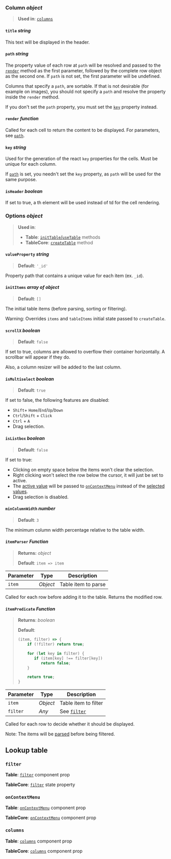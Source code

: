 ### Column *object*

> **Used in**: [`columns`](#columns)
>

#### `title` *string*

This text will be displayed in the header.

#### `path` *string*

The property value of each row at `path` will be resolved and passed to the [`render`](#render-function) method as the first parameter, followed by the complete row object as the second one. If `path` is not set, the first parameter will be undefined. 

Columns that specify a `path`, are sortable. If that is not desirable (for example on images), you should not specify a `path` and resolve the property inside the `render` method.

If you don't set the `path` property, you must set the [`key`](#key-string) property instead.

#### `render`  *function*

Called for each cell to return the content to be displayed. For parameters, see [`path`](#path-string).

#### `key` *string*

Used for the generation of the react `key` properties for the cells. Must be unique for each column.

If [`path`](#path-string) is set, you needn't set the `key` property, as `path` will be used for the same purpose.

#### `isHeader` *boolean*

If set to true, a th element will be used instead of td for the cell rendering.



### Options *object*

> **Used in**:
>
> * **Table**: [`initTable`/`useTable`](./table.md#setup) methods
> * **TableCore**: [`createTable`](#reducer) method

#### `valueProperty` *string*

> **Default**: `'_id'`

Property path that contains a unique value for each item (ex. `_id`). 

#### `initItems` *array of object*

> **Default**: `[]`

The initial table items (before parsing, sorting or filtering).

Warning: Overrides `items` and `tableItems` initial state passed to `createTable`.

#### `scrollX` *boolean*

> **Default**: `false`

If set to true, columns are allowed to overflow their container horizontally. A scrollbar will appear if they do.

Also, a column resizer will be added to the last column.

#### `isMultiselect` *boolean*

> **Default**: `true`

If set to false, the following features are disabled:

* `Shift`+ `Home`/`End`/`Up`/`Down`
* `Ctrl`/`Shift`  + `Click`
* `Ctrl` + `A`
* Drag selection.

#### `isListbox` *boolean*

> **Default**: `false`

If set to true:

* Clicking on empty space below the items won't clear the selection.
* Right clicking won't select the row below the cursor, it will just be set to active.
* The [active value](./core.md#activevalue-any) will be passed to [`onContextMenu`](#oncontextmenu) instead of the [selected values](./core.md#selectedvalues-array-of-any).
* Drag selection is disabled.

#### `minColumnWidth` *number*

> **Default**: `3`
>

The minimum column width percentage relative to the table width.

#### `itemParser` _Function_

> **Returns:** *object*
>
> **Default**: `item => item`

| Parameter | Type     | Description         |
| --------- | -------- | ------------------- |
| `item`    | *Object* | Table item to parse |

Called for each row before adding it to the table. Returns the modified row.

#### `itemPredicate` _Function_

> **Returns**: *boolean*
>
> **Default**: 
>
> ```javascript
> (item, filter) => {
>     if (!filter) return true;
> 
>     for (let key in filter) {
>        if (item[key] !== filter[key])
>           return false;
>     }
> 
>     return true;
> }
> ```

| Parameter | Type     | Description             |
| --------- | -------- | ----------------------- |
| `item`    | *Object* | Table item to filter    |
| `filter`  | *Any*    | See [`filter`](#filter) |

Called for each row to decide whether it should be displayed.

Note: The items will be [parsed](#itemparser-function) before being filtered.



## Lookup table

### `filter`

**Table**: [`filter`](./table.md#filter-any) component prop

**TableCore**: [`filter`](./core.md#filter-any) state property

### `onContextMenu`

**Table**: [`onContextMenu`](./table.md#onContextMenu-function) component prop

**TableCore**: [`onContextMenu`](./core.md#onContextMenu-function) component prop

### `columns`

**Table**: [`columns`](./table.md#columns-array-of-column) component prop

**TableCore**: [`columns`](./core.md#columns-array-of-column) component prop
